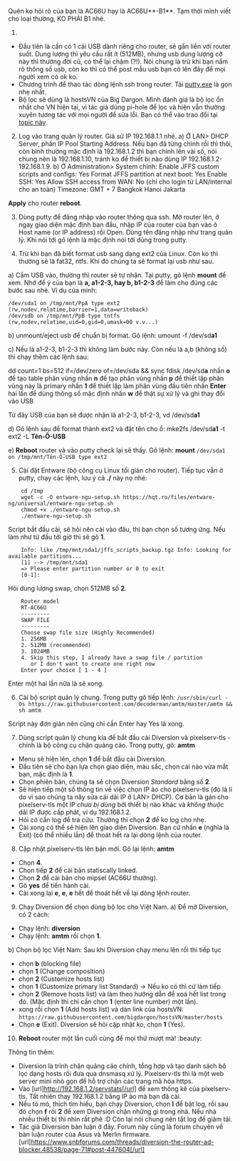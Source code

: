 Quên ko hỏi rõ của bạn là AC66U hay là AC66U**-B1**. Tạm thời mình viết cho loại thường, KO PHẢI B1 nhé.

1. 
- Đầu tiên là cần có 1 cái USB dành riêng cho router, sẽ gắn liền với router suốt. Dung lượng thì yêu cầu rất ít (512MB), nhưng usb dung lượng cỡ này thì thường đời cũ, có thể lại chậm (?!). Nói chung là trừ khi bạn nắm rõ thông số usb, còn ko thì có thể post mẫu usb bạn có lên đây để mọi người xem có ok ko.
- Chương trình để thao tác dòng lệnh ssh trong router. Tải [putty.exe]("https://www.chiark.greenend.org.uk/~sgtatham/putty/latest.html") là gọn nhẹ nhất.
- Bộ lọc sẽ dùng là hostsVN của Big Dargon. Mình đánh giá là bộ lọc ổn nhất cho VN hiện tại, vì tác giả dùng pi-hole để lọc và hiện vẫn thường xuyên tương tác với mọi người để sửa lỗi. Bạn có thể vào trao đổi tại [topic này]("https://tinhte.vn/threads/huong-dan-chan-quang-cao-trong-ung-dung-bang-surge-adguard-pro-shadowrocket-va-adblock.2844988/").

2. Log vào trang quản lý router. Giả sử IP 192.168.1.1 nhé.
a) Ở LAN> DHCP Server, phần IP Pool Starting Address. Nếu bạn đã từng chỉnh rồi thì thôi, còn bình thường mặc định là 192.168.1.2 thì bạn chỉnh lên vài số, nói chung nên là 192.168.1.10, tránh ko để thiết bị nào dùng IP 192.168.1.2-192.168.1.9.
b) Ở Administration> System chỉnh:
Enable JFFS custom scripts and configs: Yes
Format JFFS partition at next boot: Yes
Enable SSH: Yes
Allow SSH access from WAN: No (chỉ cho login từ LAN/internal cho an toàn)
Timezone: GMT + 7 Bangkok Hanoi Jakarta

**Apply** cho router **reboot**.

3. Dùng putty để đăng nhập vào router thông qua ssh. Mở router lên, ở ngay giao diện mặc định ban đầu, nhập IP của router của bạn vào ô Host name (or IP address) rồi Open. Dùng tên đăng nhập như trang quản lý. Khi nói tới gõ lệnh là mặc định nói tới dùng trong putty.

4. Trừ khi bạn đã biết format usb sang dạng ext2 của Linux. Còn ko thì thường sẽ là fat32, ntfs. Khi đó chúng ta sẽ format lại usb như sau.

a) Cắm USB vào, thường thì router sẽ tự nhận. Tại putty, gõ lệnh
**mount** 
để xem. Nhớ để ý của bạn là **a, a1-2-3, hay b, b1-2-3** để làm cho đúng các bước sau nhé. Ví dụ của mình:

```
/dev/sda1 on /tmp/mnt/PpA type ext2 (rw,nodev,relatime,barrier=1,data=writeback)
/dev/sdb on /tmp/mnt/PpB type tntfs (rw,nodev,relatime,uid=0,gid=0,umask=00 v.v...)
```

b) unmount/eject usb để chuẩn bị format. Gõ lệnh:
umount -f /dev/sd**a1**

c) Nếu là a1-2-3, b1-2-3 thì không làm bước này. Còn nếu là a,b (không số) thì chạy thêm các lệnh sau:

dd count=1 bs=512 if=/dev/zero of=/dev/sda && sync
fdisk /dev/sd**a**
nhấn **o** để tạo table phân vùng
nhấn **n** để tạo phân vùng
nhấn **p** để thiết lập phân vùng này là primary
nhấn **1** để thiết lập làm phân vùng đầu tiên
nhấn **Enter** hai lần để dùng thông số mặc định
nhấn **w** để thật sự xử lý và ghi thay đổi vào USB

Từ đây USB của bạn sẽ được nhận là a1-2-3, b1-2-3, vd /dev/sd**a1**

d) Gõ lệnh sau để format thành ext2 và đặt tên cho ổ:
mke2fs /dev/sd**a1** -t ext2 -L **Tên-Ổ-USB**

e) **Reboot** router và vào putty check lại sẽ thấy. Gõ lệnh:
**mount**
 `/dev/sda1 on /tmp/mnt/Tên-Ổ-USB type ext2`
    

5. Cài đặt Entware (bộ công cụ Linux tối giản cho router). Tiếp tục vẫn ở putty, chạy các lệnh, lưu ý cả **./** này nọ nhé:
```
    cd /tmp
    wget -c -O entware-ngu-setup.sh https://hqt.ro/files/entware-ng/universal/entware-ngu-setup.sh
    chmod +x ./entware-ngu-setup.sh
    ./entware-ngu-setup.sh
```

Script bắt đầu cài, sẽ hỏi nên cài vào đâu, thì bạn chọn số tương ứng. Nếu làm như từ đầu tới giờ thì sẽ gõ **1**.
```
    Info: like /tmp/mnt/sda1/jffs_scripts_backup.tgz Info: Looking for available partitions...
    [1] --> /tmp/mnt/sda1
    => Please enter partition number or 0 to exit
    [0-1]:
```

Hỏi dung lượng swap, chọn 512MB số **2**.
```
    Router model
    RT-AC66U
    ---------
    SWAP FILE
    ---------
    Choose swap file size (Highly Recommended)
    1. 256MB
    2. 512MB (recommended)
    3. 1024MB
    4. Skip this step, I already have a swap file / partition
       or I don't want to create one right now
    Enter your choice [ 1 - 4 ]
```
Enter một hai lần nữa là sẽ xong.

6. Cài bộ script quản lý chung. Trong putty gõ tiếp lệnh:
`/usr/sbin/curl -Os https://raw.githubusercontent.com/decoderman/amtm/master/amtm && sh amtm`

Script này đơn giản nên cũng chỉ cần Enter hay Yes là xong.

7. Dùng script quản lý chung kia để bắt đầu cài Diversion và pixelserv-tls - chính là bộ công cụ chặn quảng cáo. Trong putty, gõ:
**amtm**
- Menu sẽ hiện lên, chọn **1** để bắt đầu cài Diversion.
- Đầu tiên sẽ cho bạn lựa chọn giao diện, màu sắc, chọn cái nào vừa mắt bạn, mặc định là **1**.
- Chọn phiên bản, chúng ta sẽ chọn Diversion *Standard* bằng số **2**.
- Sẽ hiện tiếp một số thông tin về việc chọn IP ảo cho pixelserv-tls (đó là lí do vì sao chúng ta nãy sửa cái dải IP ở LAN> DHCP). Cơ bản là gán cho pixelserv-tls một IP *chưa bị dùng* bởi thiết bị nào khác và *không thuộc* dải IP được cấp phát, ví dụ 192.168.1.2.
- Hỏi có cần log để tra cứu. Thường thì chọn **2** để ko log cho nhẹ.
- Cài xong có thể sẽ hiện lên giao diện Diversion. Bạn cứ nhấn **e** (nghĩa là Exit) (có thể nhiều lần) để thoát hết ra lại dòng lệnh của router.

8. Cập nhật pixelserv-tls lên bản mới. Gõ lại lệnh:
**amtm**
- Chọn **4**.
- Chọn tiếp **2** để cài bản statiscally linked.
- Chọn **2** để cài bản cho mipsel (AC66U thường).
- Gõ **yes** để tiến hành cài.
- Cài xong lại **e**, **e**, **e** hết để thoát hết về lại dòng lệnh router.

9. Chạy Diversion để chọn dùng bộ lọc cho Việt Nam.
a) Để mở Diversion, có 2 cách:
- Chạy lệnh: **diversion**
- Chạy lệnh: **amtm** rồi chọn **1**.

b) Chọn bộ lọc Việt Nam: Sau khi Diversion chạy menu lên rồi thì tiếp tục
- chọn **b** (blocking file)
- chọn **1** (Change composition)
- chọn **2** (Customize hosts list)
- chọn **1** (Customize primary list Standard) -> Nếu ko có thì cứ làm tiếp
- chọn **2** (Remove hosts list) và làm theo hướng dẫn để xoá hết list trong đó. (Mặc định thì chỉ cần chọn **1** (enter line number) một lần).
- xong rồi chọn **1** (Add hosts list) và dán link của hostsVN:
`https://raw.githubusercontent.com/bigdargon/hostsVN/master/hosts`
- Chọn **e** (Exit). Diversion sẽ hỏi cập nhật ko, chọn **1** (Yes).

10. **Reboot** router một lần cuối cùng để mọi thứ mượt mà! :beauty:

Thông tin thêm:
- Diversion là trình chặn quảng cáo chính, tổng hợp và tạo danh sách bộ lọc dạng hosts rồi đưa qua dnsmasq xử lý. Pixelserv-tls thì là một web server mini nhỏ gọn để hỗ trợ chặn các trang mã hóa https.
- Vào [url]http://192.168.1.2/servstats[/url] để xem thống kê của pixelserv-tls. Tất nhiên thay 192.168.1.2 bằng IP ảo mà bạn đã cài.
- Nếu tò mò, thích tìm hiểu, bạn chạy Diversion, chọn **l** để bật log, rồi sau đó chọn **f** rồi **2** để xem Diversion chặn những gì trong nhà. Nếu nhà nhiều thiết bị thì nhìn rất phê :D Còn lại nói chung nên tắt log để giảm tải.
- Tác giả Diversion bàn luận ở đây. Forum này cũng là forum chuyên về bàn luận router của Asus và Merlin firmware.
[url]https://www.snbforums.com/threads/diversion-the-router-ad-blocker.48538/page-71#post-447604[/url]
<!--stackedit_data:
eyJoaXN0b3J5IjpbMjEzODkwMDY1OSw0MjM4MDAzMDcsNzMwOT
k4MTE2XX0=
-->